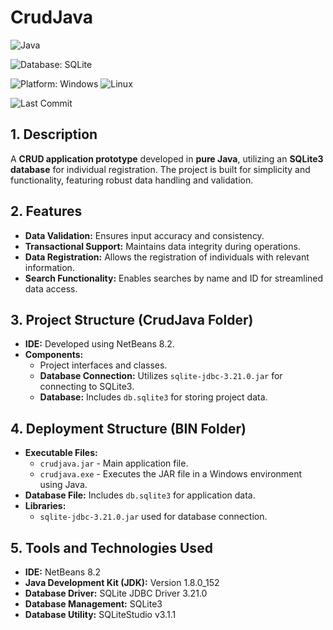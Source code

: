 # CrudJava
![Java](https://img.shields.io/badge/Java-red?logo=openjdk)

![Database: SQLite](https://img.shields.io/badge/SQLite-blue?logo=sqlite)

![Platform: Windows](https://img.shields.io/badge/Windows-blue?logo=windows) ![Linux](https://img.shields.io/badge/Linux-black?logo=linux&logoColor=yellow) 

![Last Commit](https://img.shields.io/github/last-commit/example/crudjava?color=yellow&logo=github) 

## 1. Description
A **CRUD application prototype** developed in **pure Java**, utilizing an **SQLite3 database** for individual registration. The project is built for simplicity and functionality, featuring robust data handling and validation.

## 2. Features
- **Data Validation:** Ensures input accuracy and consistency.
- **Transactional Support:** Maintains data integrity during operations.
- **Data Registration:** Allows the registration of individuals with relevant information.
- **Search Functionality:** Enables searches by name and ID for streamlined data access.

## 3. Project Structure (CrudJava Folder)
- **IDE:** Developed using NetBeans 8.2.
- **Components:**
  - Project interfaces and classes.
  - **Database Connection:** Utilizes `sqlite-jdbc-3.21.0.jar` for connecting to SQLite3.
  - **Database:** Includes `db.sqlite3` for storing project data.

## 4. Deployment Structure (BIN Folder)
- **Executable Files:**
  - `crudjava.jar` - Main application file.
  - `crudjava.exe` - Executes the JAR file in a Windows environment using Java.
- **Database File:** Includes `db.sqlite3` for application data.
- **Libraries:**
  - `sqlite-jdbc-3.21.0.jar` used for database connection.

## 5. Tools and Technologies Used
- **IDE:** NetBeans 8.2
- **Java Development Kit (JDK):** Version 1.8.0_152
- **Database Driver:** SQLite JDBC Driver 3.21.0
- **Database Management:** SQLite3
- **Database Utility:** SQLiteStudio v3.1.1
